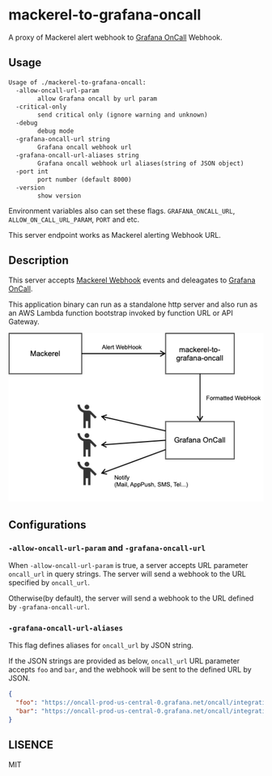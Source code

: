 # mackerel-to-grafana-oncall

A proxy of Mackerel alert webhook to [Grafana OnCall](https://grafana.com/products/oncall/) Webhook.

## Usage

```console
Usage of ./mackerel-to-grafana-oncall:
  -allow-oncall-url-param
        allow Grafana oncall by url param
  -critical-only
        send critical only (ignore warning and unknown)
  -debug
        debug mode
  -grafana-oncall-url string
        Grafana oncall webhook url
  -grafana-oncall-url-aliases string
        Grafana oncall webhook url aliases(string of JSON object)
  -port int
        port number (default 8000)
  -version
        show version
```

Environment variables also can set these flags. `GRAFANA_ONCALL_URL`, `ALLOW_ON_CALL_URL_PARAM`, `PORT` and etc.

This server endpoint works as Mackerel alerting Webhook URL.

## Description

This server accepts [Mackerel Webhook](https://mackerel.io/ja/docs/entry/howto/alerts/webhook) events and deleagates to [Grafana OnCall](https://grafana.com/products/oncall/).

This application binary can run as a standalone http server and also run as an AWS Lambda function bootstrap invoked by function URL or API Gateway.

![](diag.png)

## Configurations

### `-allow-oncall-url-param` and `-grafana-oncall-url`

When `-allow-oncall-url-param` is true, a server accepts URL parameter `oncall_url` in query strings. The server will send a webhook to the URL specified by `oncall_url`.

Otherwise(by default), the server will send a webhook to the URL defined by `-grafana-oncall-url`.

### `-grafana-oncall-url-aliases`

This flag defines aliases for `oncall_url` by JSON string.

If the JSON strings are provided as below, `oncall_url` URL parameter accepts `foo` and `bar`, and the webhook will be sent to the defined URL by JSON.
```json
{
  "foo": "https://oncall-prod-us-central-0.grafana.net/oncall/integrations/v1/formatted_webhook/xxxxxxx/",
  "bar": "https://oncall-prod-us-central-0.grafana.net/oncall/integrations/v1/formatted_webhook/yyyyyy/"
}
```

## LISENCE

MIT
